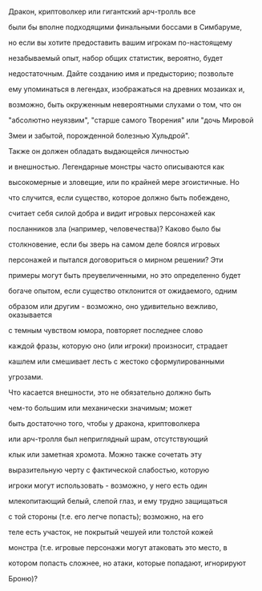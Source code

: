 Дракон, криптоволкер или гигантский арч-тролль все

были бы вполне подходящими финальными боссами в Симбаруме,

но если вы хотите предоставить вашим игрокам по-настоящему

незабываемый опыт, набор общих статистик, вероятно, будет

недостаточным. Дайте созданию имя и предысторию; позвольте

ему упоминаться в легендах, изображаться на древних мозаиках и,

возможно, быть окруженным невероятными слухами о том, что он

"абсолютно неуязвим", "старше самого Творения" или "дочь Мировой

Змеи и забытой, порожденной болезнью Хульдрой".

Также он должен обладать выдающейся личностью

и внешностью. Легендарные монстры часто описываются как

высокомерные и зловещие, или по крайней мере эгоистичные. Но

что случится, если существо, которое должно быть побеждено,

считает себя силой добра и видит игровых персонажей как

посланников зла (например, человечества)? Каково было бы

столкновение, если бы зверь на самом деле боялся игровых

персонажей и пытался договориться о мирном решении? Эти

примеры могут быть преувеличенными, но это определенно будет

богаче опытом, если существо отклонится от ожидаемого, одним

образом или другим - возможно, оно удивительно вежливо, оказывается

с темным чувством юмора, повторяет последнее слово

каждой фразы, которую оно (или игроки) произносит, страдает

кашлем или смешивает лесть с жестоко сформулированными

угрозами.

Что касается внешности, это не обязательно должно быть

чем-то большим или механически значимым; может

быть достаточно того, чтобы у дракона, криптоволкера

или арч-тролля был неприглядный шрам, отсутствующий

клык или заметная хромота. Можно также сочетать эту

выразительную черту с фактической слабостью, которую

игроки могут использовать - возможно, у него есть один

млекопитающий белый, слепой глаз, и ему трудно защищаться

с той стороны (т.е. его легче попасть); возможно, на его

теле есть участок, не покрытый чешуей или толстой кожей

монстра (т.е. игровые персонажи могут атаковать это место, в

котором попасть сложнее, но атаки, которые попадают, игнорируют

Броню)?